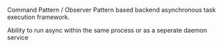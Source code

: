 Command Pattern / Observer Pattern based backend asynchronous task execution framework. 

Ability to run async within the same process or as a seperate daemon service

